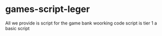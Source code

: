 # games-script-leger
All we provide is script for the game bank woorking code script is tier 1 a basic script
